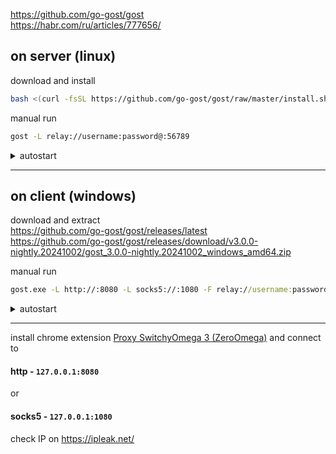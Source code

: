 https://github.com/go-gost/gost \
https://habr.com/ru/articles/777656/

## on server (linux)
download and install
```bash
bash <(curl -fsSL https://github.com/go-gost/gost/raw/master/install.sh) --install
```
manual run 
```bash
gost -L relay://username:password@:56789
```
<details><summary>autostart</summary> 
  
```bash
mkdir -p /root/gost/
nano /root/gost/start_gost_proxies.sh
```
fill in `start_gost_proxies.sh`
```bash
#!/bin/bash
gost -L relay://username:password@:56789
```
```bash
chmod 777 /root/gost/start_gost_proxies.sh
sudo nano /etc/systemd/system/gost.service
```
fill in `gost.service`
```
[Unit]
Description=GOST Proxy Service
After=network.target

[Service]
Type=simple
ExecStart=/root/gost/start_gost_proxies.sh
Restart=on-failure
User=root

[Install]
WantedBy=multi-user.target
```
```bash
sudo systemctl daemon-reload
sudo systemctl enable gost.service
sudo systemctl start gost.service
```
check
```
sudo systemctl status gost.service
```
```
ss -tulpn | grep 56789
```
or
```
netstat -tulpn | grep 56789
```
</details>

---

## on client (windows)
download and extract \
https://github.com/go-gost/gost/releases/latest \
https://github.com/go-gost/gost/releases/download/v3.0.0-nightly.20241002/gost_3.0.0-nightly.20241002_windows_amd64.zip

manual run
```cmd
gost.exe -L http://:8080 -L socks5://:1080 -F relay://username:password@your.server.net:56789
```
<details><summary>autostart</summary> 
  
place gost.exe in root of C:/
```powershell
$Action = New-ScheduledTaskAction -Execute "C:\gost.exe" -Argument "-L http://:8080 -L socks5://:1080 -F relay://username:password@your.server.net:56789"
$Trigger = New-ScheduledTaskTrigger -AtStartup
$Principal = New-ScheduledTaskPrincipal -UserId "SYSTEM" -RunLevel Highest
$TaskName = "GostAutoStart"

Register-ScheduledTask -Action $Action -Trigger $Trigger -Principal $Principal -TaskName $TaskName
```
check
```cmd
tasklist | findstr gost.exe
netstat -an | findstr :8080
netstat -an | findstr :1080
```
</details>

---

install chrome extension [Proxy SwitchyOmega 3 (ZeroOmega)](https://chromewebstore.google.com/detail/proxy-switchyomega-3-zero/pfnededegaaopdmhkdmcofjmoldfiped) and connect to 

#### http - `127.0.0.1:8080` 
or 
#### socks5 - `127.0.0.1:1080`

check IP on https://ipleak.net/
